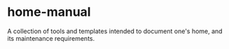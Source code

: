 # home-manual
A collection of tools and templates intended to document one's home, and its maintenance requirements.
